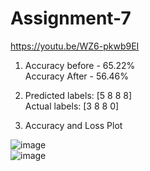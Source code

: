 # Assignment-7

https://youtu.be/WZ6-pkwb9EI


 1. Accuracy before - 65.22%
 <br>Accuracy After - 56.46%
   
 2. Predicted labels: [5 8 8 8]
<br>Actual labels:    [3 8 8 0]
 
 3. Accuracy and Loss Plot
  
![image](https://user-images.githubusercontent.com/6451556/227098895-29af0521-d505-44f8-95ff-ba6151606557.png)
<br>
![image](https://user-images.githubusercontent.com/6451556/227098753-ee6fc02a-143a-466f-b07e-2065574cce19.png)
